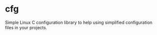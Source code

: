 # cfg
Simple Linux C configuration library to help using simplified configuration files in your projects.
